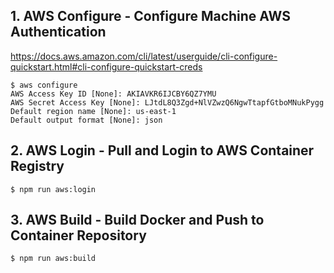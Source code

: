 ## 1. AWS Configure - Configure Machine AWS Authentication

https://docs.aws.amazon.com/cli/latest/userguide/cli-configure-quickstart.html#cli-configure-quickstart-creds

```
$ aws configure
AWS Access Key ID [None]: AKIAVKR6IJCBY6QZ7YMU
AWS Secret Access Key [None]: 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
Default region name [None]: us-east-1
Default output format [None]: json
```

## 2. AWS Login - Pull and Login to AWS Container Registry

```
$ npm run aws:login
```

## 3. AWS Build - Build Docker and Push to Container Repository

```
$ npm run aws:build
```
